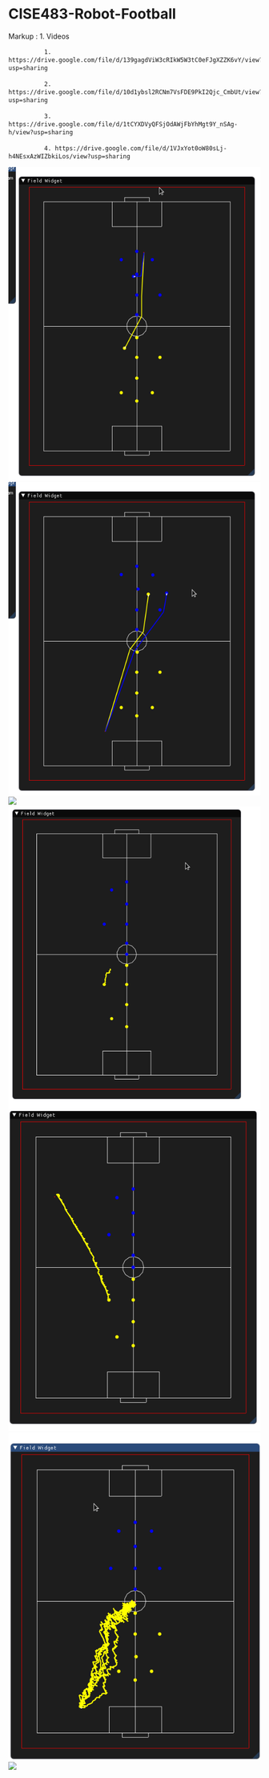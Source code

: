 # CISE483-Robot-Football
 Markup : 1. Videos
 
              1. https://drive.google.com/file/d/139gagdViW3cRIkW5W3tC0eFJgXZZK6vY/view?usp=sharing
              
              2. https://drive.google.com/file/d/10d1ybsl2RCNm7VsFDE9PkI2Qjc_CmbUt/view?usp=sharing
              
              3. https://drive.google.com/file/d/1tCYXDVyQFSjOdAWjFbYhMgt9Y_nSAg-h/view?usp=sharing
              
              4. https://drive.google.com/file/d/1VJxYot0oW80sLj-h4NEsxAzWIZbkiLos/view?usp=sharing

![](stox.gif)
![](stox2.gif)
![](demo.gif )
![](smal_grow_rrt.gif)
![](rrt_1.gif )
![](multipath.gif)
![](multipath2.gif)
